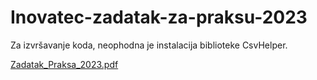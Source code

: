 # Inovatec-zadatak-za-praksu-2023
Za izvršavanje koda, neophodna je instalacija biblioteke CsvHelper. 

[Zadatak_Praksa_2023.pdf](https://github.com/BogdanLukic/Inovatec-zadatak-za-praksu-2023/files/11715644/Zadatak_Praksa_2023.pdf)
